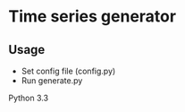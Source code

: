 Time series generator
=====================

Usage
-----

* Set config file (config.py)
* Run generate.py


Python 3.3